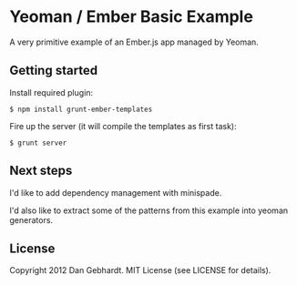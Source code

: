 # Yeoman / Ember Basic Example

A very primitive example of an Ember.js app managed by Yeoman.

## Getting started

Install required plugin:

```
$ npm install grunt-ember-templates
```

Fire up the server (it will compile the templates as first task):

```
$ grunt server
```

## Next steps

I'd like to add dependency management with minispade.

I'd also like to extract some of the patterns from this example into yeoman generators.

## License

Copyright 2012 Dan Gebhardt. MIT License (see LICENSE for details).